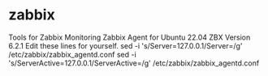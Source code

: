 # zabbix
Tools for Zabbix Monitoring
Zabbix Agent for Ubuntu 22.04 
ZBX Version 6.2.1
Edit these lines for yourself.
sed -i 's/Server=127.0.0.1/Server=/g' /etc/zabbix/zabbix_agentd.conf
sed -i 's/ServerActive=127.0.0.1/ServerActive=/g' /etc/zabbix/zabbix_agentd.conf
